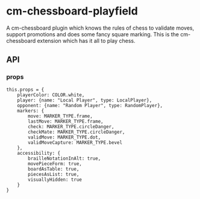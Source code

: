 # cm-chessboard-playfield

A cm-chessboard plugin which knows the rules of chess to validate moves, support promotions and does some fancy square marking. This is the cm-chessboard extension which has it all to play chess.

## API

### props

```
this.props = {
    playerColor: COLOR.white,
    player: {name: "Local Player", type: LocalPlayer},
    opponent: {name: "Random Player", type: RandomPlayer},
    markers: {
        move: MARKER_TYPE.frame,
        lastMove: MARKER_TYPE.frame,
        check: MARKER_TYPE.circleDanger,
        checkMate: MARKER_TYPE.circleDanger,
        validMove: MARKER_TYPE.dot,
        validMoveCapture: MARKER_TYPE.bevel
    },
    accessibility: {
        brailleNotationInAlt: true,
        movePieceForm: true,
        boardAsTable: true,
        piecesAsList: true,
        visuallyHidden: true
    }
}
```


